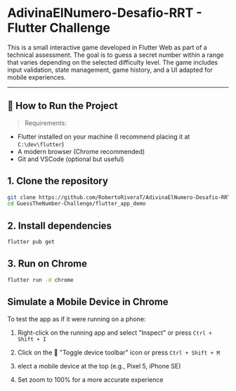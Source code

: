 # AdivinaElNumero-Desafio-RRT - Flutter Challenge

This is a small interactive game developed in Flutter Web as part of a technical assessment. The goal is to guess a secret number within a range that varies depending on the selected difficulty level. The game includes input validation, state management, game history, and a UI adapted for mobile experiences.

---

## 🚀 How to Run the Project

> Requirements:
- Flutter installed on your machine (I recommend placing it at `C:\dev\flutter`)
- A modern browser (Chrome recommended)
- Git and VSCode (optional but useful)

## 1. Clone the repository

```bash
git clone https://github.com/RobertoRiveraT/AdivinaElNumero-Desafio-RRT.git
cd GuessTheNumber-Challenge/flutter_app_demo
```

## 2. Install dependencies

```bash
flutter pub get
```

## 3. Run on Chrome

```bash
flutter run -d chrome
```

## Simulate a Mobile Device in Chrome

To test the app as if it were running on a phone:

1. Right-click on the running app and select "Inspect" or press `Ctrl + Shift + I`

2. Click on the 📱 "Toggle device toolbar" icon or press `Ctrl + Shift + M`

3. elect a mobile device at the top (e.g., Pixel 5, iPhone SE)

4. Set zoom to 100% for a more accurate experience